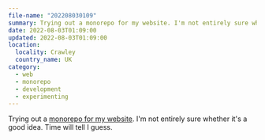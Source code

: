 ```yaml
---
file-name: "202208030109"
summary: Trying out a monorepo for my website. I'm not entirely sure whether it's a good idea. Time will tell I guess.
date: 2022-08-03T01:09:00
updated: 2022-08-03T01:09:00
location:
  locality: Crawley
  country_name: UK
category:
  - web
  - monorepo
  - development
  - experimenting
---
```


Trying out a [monorepo for my website](https://github.com/brootaylor/brootaylor-v2). I'm not entirely sure whether it's a good idea. Time will tell I guess.
